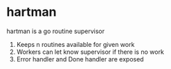 # hartman
hartman is a go routine supervisor

1. Keeps n routines available for given work
2. Workers can let know supervisor if there is no work
3. Error handler and Done handler are exposed
